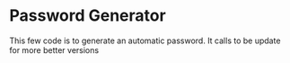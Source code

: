 # Password Generator
This few code is to generate an automatic password.
It calls to be update for more better versions 
